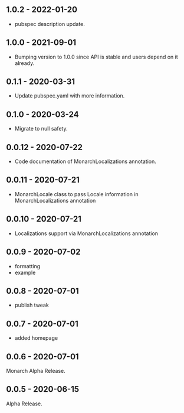 ## 1.0.2 - 2022-01-20
- pubspec description update.

## 1.0.0 - 2021-09-01
- Bumping version to 1.0.0 since API is stable and users depend on it already.

## 0.1.1 - 2020-03-31
- Update pubspec.yaml with more information.

## 0.1.0 - 2020-03-24
- Migrate to null safety.

## 0.0.12 - 2020-07-22
- Code documentation of MonarchLocalizations annotation.

## 0.0.11 - 2020-07-21
- MonarchLocale class to pass Locale information in MonarchLocalizations annotation

## 0.0.10 - 2020-07-21
- Localizations support via MonarchLocalizations annotation

## 0.0.9 - 2020-07-02
- formatting
- example

## 0.0.8 - 2020-07-01
- publish tweak

## 0.0.7 - 2020-07-01
- added homepage

## 0.0.6 - 2020-07-01
Monarch Alpha Release.

## 0.0.5 - 2020-06-15
Alpha Release.
